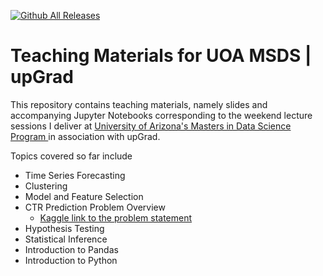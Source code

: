 [![Github All Releases](https://img.shields.io/github/downloads/tamojit-maiti/upgrad-teaching/total.svg)]()


# Teaching Materials for UOA MSDS | upGrad


This repository contains teaching materials, namely slides and accompanying Jupyter Notebooks corresponding to the weekend lecture sessions I deliver at <a href = "https://www.upgrad.com/data-science-ms-uoa/"> University of Arizona's Masters in Data Science Program </a> in association with upGrad. 

Topics covered so far include 

* Time Series Forecasting 
* Clustering
* Model and Feature Selection
* CTR Prediction Problem Overview
  * <a href = 'https://www.kaggle.com/c/avazu-ctr-prediction'> Kaggle link to the problem statement </a>
* Hypothesis Testing
* Statistical Inference
* Introduction to Pandas
* Introduction to Python
